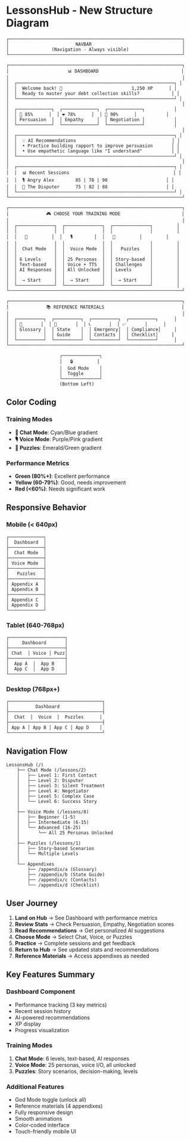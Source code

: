 # LessonsHub - New Structure Diagram

```
┌─────────────────────────────────────────────────────────────────┐
│                         NAVBAR                                  │
│                (Navigation - Always visible)                    │
└─────────────────────────────────────────────────────────────────┘

┌─────────────────────────────────────────────────────────────────┐
│                      📊 DASHBOARD                               │
│                                                                 │
│  ┌───────────────────────────────────────────────────────────┐ │
│  │  Welcome back! 👋                          1,250 XP      │ │
│  │  Ready to master your debt collection skills?            │ │
│  └───────────────────────────────────────────────────────────┘ │
│                                                                 │
│  ┌─────────────┐  ┌─────────────┐  ┌─────────────┐           │
│  │ 🎯 85%      │  │ ❤️ 78%      │  │ 🤝 90%      │           │
│  │ Persuasion  │  │ Empathy     │  │ Negotiation │           │
│  └─────────────┘  └─────────────┘  └─────────────┘           │
│                                                                 │
│  ┌───────────────────────────────────────────────────────────┐ │
│  │  💡 AI Recommendations                                    │ │
│  │  • Practice building rapport to improve persuasion       │ │
│  │  • Use empathetic language like "I understand"           │ │
│  └───────────────────────────────────────────────────────────┘ │
│                                                                 │
│  ┌───────────────────────────────────────────────────────────┐ │
│  │  📊 Recent Sessions                                       │ │
│  │  🎙️ Angry Alex        85 | 78 | 90                      │ │
│  │  💬 The Disputer      75 | 82 | 88                      │ │
│  └───────────────────────────────────────────────────────────┘ │
└─────────────────────────────────────────────────────────────────┘

┌─────────────────────────────────────────────────────────────────┐
│              🎮 CHOOSE YOUR TRAINING MODE                       │
│                                                                 │
│  ┌──────────────┐  ┌──────────────┐  ┌──────────────┐         │
│  │              │  │              │  │              │         │
│  │   💬         │  │   🎙️        │  │   🧩         │         │
│  │              │  │              │  │              │         │
│  │  Chat Mode   │  │  Voice Mode  │  │   Puzzles    │         │
│  │              │  │              │  │              │         │
│  │ 6 Levels     │  │ 25 Personas  │  │ Story-based  │         │
│  │ Text-based   │  │ Voice + TTS  │  │ Challenges   │         │
│  │ AI Responses │  │ All Unlocked │  │ Levels       │         │
│  │              │  │              │  │              │         │
│  │  → Start     │  │  → Start     │  │  → Start     │         │
│  └──────────────┘  └──────────────┘  └──────────────┘         │
└─────────────────────────────────────────────────────────────────┘

┌─────────────────────────────────────────────────────────────────┐
│              📚 REFERENCE MATERIALS                             │
│                                                                 │
│  ┌──────────┐  ┌──────────┐  ┌──────────┐  ┌──────────┐      │
│  │ 📖       │  │ 📍       │  │ 📞       │  │ ✅       │      │
│  │ Glossary │  │ State    │  │ Emergency│  │ Compliance│     │
│  │          │  │ Guide    │  │ Contacts │  │ Checklist│     │
│  └──────────┘  └──────────┘  └──────────┘  └──────────┘      │
└─────────────────────────────────────────────────────────────────┘

                    ┌──────────────┐
                    │   🔒         │
                    │  God Mode    │
                    │  Toggle      │
                    └──────────────┘
                    (Bottom Left)
```

## Color Coding

### Training Modes
- **💬 Chat Mode**: Cyan/Blue gradient
- **🎙️ Voice Mode**: Purple/Pink gradient  
- **🧩 Puzzles**: Emerald/Green gradient

### Performance Metrics
- **Green (80%+)**: Excellent performance
- **Yellow (60-79%)**: Good, needs improvement
- **Red (<60%)**: Needs significant work

## Responsive Behavior

### Mobile (< 640px)
```
┌─────────────┐
│  Dashboard  │
├─────────────┤
│  Chat Mode  │
├─────────────┤
│ Voice Mode  │
├─────────────┤
│   Puzzles   │
├─────────────┤
│ Appendix A  │
│ Appendix B  │
├─────────────┤
│ Appendix C  │
│ Appendix D  │
└─────────────┘
```

### Tablet (640-768px)
```
┌─────────────────────┐
│     Dashboard       │
├─────────────────────┤
│ Chat  │ Voice │ Puzz│
├─────────────────────┤
│  App A  │  App B    │
│  App C  │  App D    │
└─────────────────────┘
```

### Desktop (768px+)
```
┌───────────────────────────────────┐
│          Dashboard                │
├───────────────────────────────────┤
│  Chat  │  Voice  │  Puzzles      │
├───────────────────────────────────┤
│ App A │ App B │ App C │ App D    │
└───────────────────────────────────┘
```

## Navigation Flow

```
LessonsHub (/)
    ├── Chat Mode (/lessons/2)
    │   ├── Level 1: First Contact
    │   ├── Level 2: Disputer
    │   ├── Level 3: Silent Treatment
    │   ├── Level 4: Negotiator
    │   ├── Level 5: Complex Case
    │   └── Level 6: Success Story
    │
    ├── Voice Mode (/lessons/8)
    │   ├── Beginner (1-5)
    │   ├── Intermediate (6-15)
    │   └── Advanced (16-25)
    │       └── All 25 Personas Unlocked
    │
    ├── Puzzles (/lessons/1)
    │   ├── Story-based Scenarios
    │   └── Multiple Levels
    │
    └── Appendixes
        ├── /appendix/a (Glossary)
        ├── /appendix/b (State Guide)
        ├── /appendix/c (Contacts)
        └── /appendix/d (Checklist)
```

## User Journey

1. **Land on Hub** → See Dashboard with performance metrics
2. **Review Stats** → Check Persuasion, Empathy, Negotiation scores
3. **Read Recommendations** → Get personalized AI suggestions
4. **Choose Mode** → Select Chat, Voice, or Puzzles
5. **Practice** → Complete sessions and get feedback
6. **Return to Hub** → See updated stats and recommendations
7. **Reference Materials** → Access appendixes as needed

## Key Features Summary

### Dashboard Component
- Performance tracking (3 key metrics)
- Recent session history
- AI-powered recommendations
- XP display
- Progress visualization

### Training Modes
1. **Chat Mode**: 6 levels, text-based, AI responses
2. **Voice Mode**: 25 personas, voice I/O, all unlocked
3. **Puzzles**: Story scenarios, decision-making, levels

### Additional Features
- God Mode toggle (unlock all)
- Reference materials (4 appendixes)
- Fully responsive design
- Smooth animations
- Color-coded interface
- Touch-friendly mobile UI
